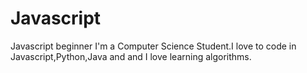# Javascript
Javascript beginner
I'm a Computer Science Student.I love to code in Javascript,Python,Java and and I love learning algorithms.
